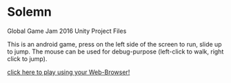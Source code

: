 # Solemn
Global Game Jam 2016 Unity Project Files

This is an android game, press on the left side of the screen to run, slide up to jump.
The mouse can be used for debug-purpose (left-click to walk, right click to jump).

[click here to play using your Web-Browser!](http://brean.github.io/Solemn/game/)
